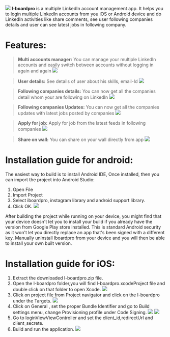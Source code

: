 ![](http://i.imgur.com/dd5RlkE.png)
**l-boardpro** is a multiple LinkedIn account management app. It helps you to login multiple LinkedIn accounts from you iOS or Android device and do LinkedIn activities like share comments, see user following companies details and user can see latest jobs in following company.

Features:
===========

> **Multi accounts manager:** You can manage your multiple LinkedIn accounts and easily switch between accounts without logging in again and again        ![](http://i.imgur.com/RB7tvhr.png)

> **User details:** See details of user about his skills, email-Id
![](http://i.imgur.com/VMIGCai.png)    

> **Following companies details:** You can now get all the companies detail whom your are following on LinkedIn        ![](http://i.imgur.com/aVgdRmn.png)    

> **Following companies Updates:** You can now get all the companies updates with latest jobs posted by companies ![](http://i.imgur.com/0EVGtWW.png)    

> **Apply for job:** Apply for job from the latest feeds in following companies 
![](http://i.imgur.com/r68RbJH.png)    

> **Share on wall:** You can share on your wall directly from app 
![](http://i.imgur.com/9SJiOBL.png)

Installation guide for android:
===============================================

The easiest way to build is to install Android IDE, Once installed, then you can import the project into Android Studio:
1.  Open File
2.	Import Project
3.	Select iboardpro, instagram library and android support library.
4.	Click OK.
![](http://i.imgur.com/Phmir6R.png)

After building the project while running on your device, you might find that your device doesn't let you to install your build if you already have the version from Google Play store installed. This is standard Android security as it won't let you directly replace an app that's been signed with a different key. Manually uninstall lboardpro from your device and you will then be able to install your own built version.

Installation guide for iOS:
===============================================

1. Extract the downloaded l-boardpro.zip file.
2. Open the l-boardpro folder,you will find l-boardpro.xcodeProject file and double click on that folder to open Xcode. ![](http://i.imgur.com/ApxadY0.png)
3. Click on project file from Project navigator and click on the l-boardpro under the Targets. ![](http://i.imgur.com/tr0d6ib.png)
4. Click on General , set the proper Bundle Identifier and go to Build settings menu, change Provisioning profile under Code Signing. ![](http://i.imgur.com/SfE58uV.png) ![](http://i.imgur.com/Exw5uBd.png)
5. Go to loginViewViewController and set the client_id,redirectUrl and client_secrete.
6. Build and run the application.  ![](http://i.imgur.com/Qe0q4Sz.png)

